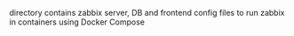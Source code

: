 directory contains zabbix server, DB and frontend config files to run zabbix in containers using Docker Compose
